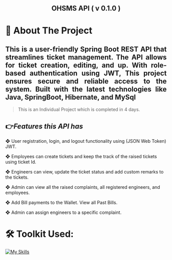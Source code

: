 <div><h2 align="center">OHSMS API ( v 0.1.0 )</h2>
<h1>🔖 About The Project </h1>
<h2 align="justify">This is a user-friendly Spring Boot REST API that streamlines ticket management. The API allows for ticket creation, editing, and up. With role-based authentication using JWT, This project ensures secure and reliable access to the system. Built with the latest technologies like Java, SpringBoot, Hibernate, and MySql</h2>

>This is an Individual Project which is completed in 4 days.

<h2>👉<i>Features this API has</i></h2>

❖ User registration, login, and logout functionality using (JSON Web Token) JWT.

❖ Employees can create tickets and keep the track of the raised tickets using ticket Id.

❖ Engineers can view, update the ticket status and add custom remarks to the tickets.

❖ Admin can view all the raised complaints, all registered engineers, and employees.

❖ Add Bill payments to the Wallet. View all Past Bills.

❖ Admin can assign engineers to a specific complaint.

</div>

<h1>🛠 Toolkit Used: </h1>
 
<div>

 [![My Skills](https://skills.thijs.gg/icons?i=java,spring,hibernate,maven,mysql,git)](https://skills.thijs.gg)

</div>
